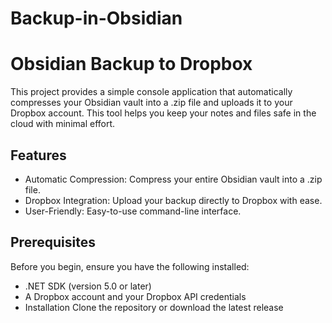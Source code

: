 # Backup-in-Obsidian

# Obsidian Backup to Dropbox
This project provides a simple console application that automatically compresses your Obsidian vault into a .zip file and uploads it to your Dropbox account. This tool helps you keep your notes and files safe in the cloud with minimal effort.

## Features
- Automatic Compression: Compress your entire Obsidian vault into a .zip file.
- Dropbox Integration: Upload your backup directly to Dropbox with ease.
- User-Friendly: Easy-to-use command-line interface.

## Prerequisites
Before you begin, ensure you have the following installed:

- .NET SDK (version 5.0 or later)
- A Dropbox account and your Dropbox API credentials
- Installation
Clone the repository or download the latest release
